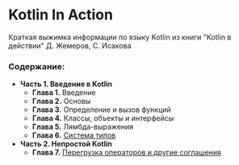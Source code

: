 # Kotlin In Action
Краткая выжимка информации по языку Kotlin из книги "Kotlin в действии" Д. Жемеров, С. Исакова

### Содержание:
- **Часть 1. Введение в Kotlin**
  - **Глава 1.** Введение
  - **Глава 2.** Основы
  - **Глава 3.** Определение и вызов функций
  - **Глава 4.** Классы, объекты и интерфейсы
  - **Глава 5.** Лямбда-выражения
  - **Глава 6.** [Система типов](https://github.com/nikchernyakov/doc-kotlin-in-action/blob/master/chapters/chapter-6-types-system.md#%D0%A1%D0%B8%D1%81%D1%82%D0%B5%D0%BC%D0%B0-%D1%82%D0%B8%D0%BF%D0%BE%D0%B2)
- **Часть 2. Непростой Kotlin**
  - **Глава 7.** [Перегрузка операторов и другие соглашения](https://github.com/nikchernyakov/doc-kotlin-in-action/blob/master/chapters/chapter-7-agreements.md#%D0%9F%D0%B5%D1%80%D0%B5%D0%B3%D1%80%D1%83%D0%B7%D0%BA%D0%B0-%D0%BE%D0%BF%D0%B5%D1%80%D0%B0%D1%82%D0%BE%D1%80%D0%BE%D0%B2-%D0%B8-%D0%B4%D1%80%D1%83%D0%B3%D0%B8%D0%B5-%D1%81%D0%BE%D0%B3%D0%BB%D0%B0%D1%88%D0%B5%D0%BD%D0%B8%D1%8F)
